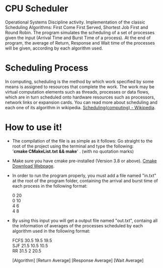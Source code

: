 # CPU Scheduler
Operational Systems Discipline activity. Implementation of the classic Scheduling Algorithms: First Come First Served, Shortest Job First and Round Robin.
The program simulates the scheduling of a set of processes given the input (Arrival Time and Burst Time of a process). At the end of program, the average 
of Return, Response and Wait time of the processes will be given, according by each algorithm used.
# Scheduling Process
In computing, scheduling is the method by which work specified by some means is assigned to resources that complete the work. The work may be virtual computation elements such as threads, processes or data flows, which are in turn scheduled onto hardware resources such as processors, network links or expansion cards.
You can read more about scheduling and each one of its algorithm in wikipedia. <a href="https://en.wikipedia.org/wiki/Scheduling_(computing)">Scheduling(computing) - Wikipedia</a>. 
# How to use it!

- The compilation of the file is as simple as it follows:
Go straight to the root of the project using the terminal and type the following: <br />
'<b>cmake CMakeList.txt && make</b>' . (with no quotation marks) 

- Make sure you have cmake pre-installed (Version 3.8 or above). <a href="https://cmake.org/download/">Cmake Download Webpage</a>.
- In order to run the program properly, you must add a file named "in.txt" at the root of the program folder, containing the arrival and burst time of each process in the following format:

   0 20 <br />
   0 10 <br />
   4 6 <br />
   4 8 <br />
   
- By using this input you will get a output file named "out.txt", containg all the information of averages of the processes scheduled by each algorithm used in the following format:

  FCFS 30.5 19.5 19.5 <br />
  SJF 21.5 10.5 10.5 <br />
  RR 31.5 2 20.5 <br />
  
  [Algorithm] [Return Average] [Response Average] [Wait Average]
